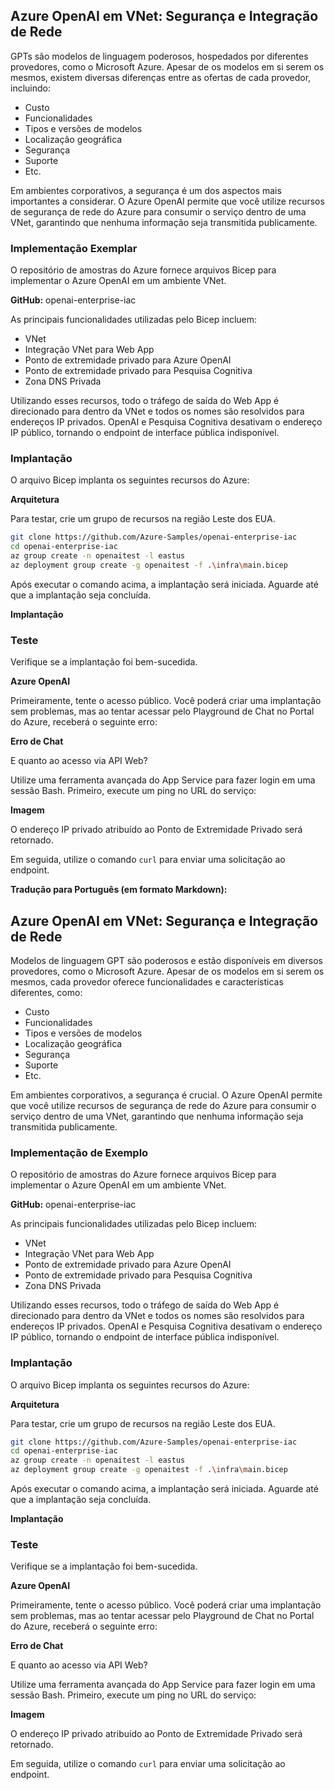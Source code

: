 ## Azure OpenAI em VNet: Segurança e Integração de Rede

GPTs são modelos de linguagem poderosos, hospedados por diferentes provedores, como o Microsoft Azure. Apesar de os modelos em si serem os mesmos, existem diversas diferenças entre as ofertas de cada provedor, incluindo:

* Custo
* Funcionalidades
* Tipos e versões de modelos
* Localização geográfica
* Segurança
* Suporte
* Etc.

Em ambientes corporativos, a segurança é um dos aspectos mais importantes a considerar. O Azure OpenAI permite que você utilize recursos de segurança de rede do Azure para consumir o serviço dentro de uma VNet, garantindo que nenhuma informação seja transmitida publicamente.

### Implementação Exemplar

O repositório de amostras do Azure fornece arquivos Bicep para implementar o Azure OpenAI em um ambiente VNet.

**GitHub:** openai-enterprise-iac

As principais funcionalidades utilizadas pelo Bicep incluem:

* VNet
* Integração VNet para Web App
* Ponto de extremidade privado para Azure OpenAI
* Ponto de extremidade privado para Pesquisa Cognitiva
* Zona DNS Privada

Utilizando esses recursos, todo o tráfego de saída do Web App é direcionado para dentro da VNet e todos os nomes são resolvidos para endereços IP privados. OpenAI e Pesquisa Cognitiva desativam o endereço IP público, tornando o endpoint de interface pública indisponível.

### Implantação

O arquivo Bicep implanta os seguintes recursos do Azure:

**Arquitetura**

Para testar, crie um grupo de recursos na região Leste dos EUA.

```bash
git clone https://github.com/Azure-Samples/openai-enterprise-iac
cd openai-enterprise-iac
az group create -n openaitest -l eastus
az deployment group create -g openaitest -f .\infra\main.bicep
```

Após executar o comando acima, a implantação será iniciada. Aguarde até que a implantação seja concluída.

**Implantação**

### Teste

Verifique se a implantação foi bem-sucedida.

**Azure OpenAI**

Primeiramente, tente o acesso público. Você poderá criar uma implantação sem problemas, mas ao tentar acessar pelo Playground de Chat no Portal do Azure, receberá o seguinte erro:

**Erro de Chat**

E quanto ao acesso via API Web?

Utilize uma ferramenta avançada do App Service para fazer login em uma sessão Bash. Primeiro, execute um ping no URL do serviço:

**Imagem**

O endereço IP privado atribuído ao Ponto de Extremidade Privado será retornado.

Em seguida, utilize o comando `curl` para enviar uma solicitação ao endpoint.

**Tradução para Português (em formato Markdown):**

## Azure OpenAI em VNet: Segurança e Integração de Rede

Modelos de linguagem GPT são poderosos e estão disponíveis em diversos provedores, como o Microsoft Azure. Apesar de os modelos em si serem os mesmos, cada provedor oferece funcionalidades e características diferentes, como:

* Custo
* Funcionalidades
* Tipos e versões de modelos
* Localização geográfica
* Segurança
* Suporte
* Etc.

Em ambientes corporativos, a segurança é crucial. O Azure OpenAI permite que você utilize recursos de segurança de rede do Azure para consumir o serviço dentro de uma VNet, garantindo que nenhuma informação seja transmitida publicamente.

### Implementação de Exemplo

O repositório de amostras do Azure fornece arquivos Bicep para implementar o Azure OpenAI em um ambiente VNet.

**GitHub:** openai-enterprise-iac

As principais funcionalidades utilizadas pelo Bicep incluem:

* VNet
* Integração VNet para Web App
* Ponto de extremidade privado para Azure OpenAI
* Ponto de extremidade privado para Pesquisa Cognitiva
* Zona DNS Privada

Utilizando esses recursos, todo o tráfego de saída do Web App é direcionado para dentro da VNet e todos os nomes são resolvidos para endereços IP privados. OpenAI e Pesquisa Cognitiva desativam o endereço IP público, tornando o endpoint de interface pública indisponível.

### Implantação

O arquivo Bicep implanta os seguintes recursos do Azure:

**Arquitetura**

Para testar, crie um grupo de recursos na região Leste dos EUA.

```bash
git clone https://github.com/Azure-Samples/openai-enterprise-iac
cd openai-enterprise-iac
az group create -n openaitest -l eastus
az deployment group create -g openaitest -f .\infra\main.bicep
```

Após executar o comando acima, a implantação será iniciada. Aguarde até que a implantação seja concluída.

**Implantação**

### Teste

Verifique se a implantação foi bem-sucedida.

**Azure OpenAI**

Primeiramente, tente o acesso público. Você poderá criar uma implantação sem problemas, mas ao tentar acessar pelo Playground de Chat no Portal do Azure, receberá o seguinte erro:

**Erro de Chat**

E quanto ao acesso via API Web?

Utilize uma ferramenta avançada do App Service para fazer login em uma sessão Bash. Primeiro, execute um ping no URL do serviço:

**Imagem**

O endereço IP privado atribuído ao Ponto de Extremidade Privado será retornado.

Em seguida, utilize o comando `curl` para enviar uma solicitação ao endpoint.
